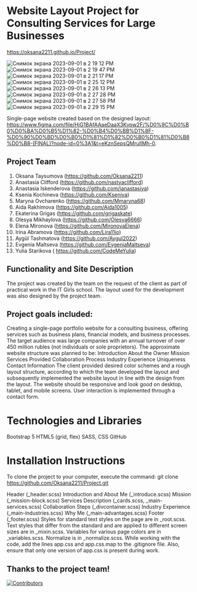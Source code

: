 # Website Layout Project for Consulting Services for Large Businesses
https://oksana2211.github.io/Project/

![Снимок экрана 2023-09-01 в 2 19 12 PM](https://github.com/Mmaryna68/Project/assets/119791149/2a697acb-d1c5-4d56-b278-80fcd35e6797)
![Снимок экрана 2023-09-01 в 2 19 47 PM](https://github.com/Mmaryna68/Project/assets/119791149/ef0375cf-5a31-4bf4-84e4-94eeed9667ca)
![Снимок экрана 2023-09-01 в 2 21 17 PM](https://github.com/Mmaryna68/Project/assets/119791149/c6a4cb0e-71a4-4667-ae6c-2dc05eb885fb)
![Снимок экрана 2023-09-01 в 2 25 12 PM](https://github.com/Mmaryna68/Project/assets/119791149/b8f6e320-9763-4150-8ccd-b7e4349cdbef)
![Снимок экрана 2023-09-01 в 2 26 13 PM](https://github.com/Mmaryna68/Project/assets/119791149/3ce02cd1-cc33-4aac-9f10-a284e46e4479)
![Снимок экрана 2023-09-01 в 2 27 28 PM](https://github.com/Mmaryna68/Project/assets/119791149/b815425d-4490-4328-83d3-1615b03ac4a0)
![Снимок экрана 2023-09-01 в 2 27 58 PM](https://github.com/Mmaryna68/Project/assets/119791149/c527aa8a-1442-4438-93ab-cb82fd0b1a2a)
![Снимок экрана 2023-09-01 в 2 29 15 PM](https://github.com/Mmaryna68/Project/assets/119791149/0ca57130-d7ac-4c1a-b897-aff3a4f88370)

Single-page website created based on the designed layout:
https://www.figma.com/file/HjG1BAfAAaeDaaX3Kvpw2F/%D0%9C%D0%B0%D0%BA%D0%B5%D1%82-%D0%B4%D0%BB%D1%8F-%D0%90%D0%BD%D0%B0%D1%81%D1%82%D0%B0%D1%81%D0%B8%D0%B8-(FINAL)?node-id=0%3A1&t=eKznSepsQMruIlMh-0.

## Project Team
1. Oksana Taysumova (https://github.com/Oksana2211)
2. Anastasia Clifford (https://github.com/nastyaclifford)
3. Anastasia Iskenderova (https://github.com/ianastasiya)
4. Ksenia Kochineva (https://github.com/Kseniva)
5. Maryna Ovcharenko (https://github.com/Mmaryna68)
6. Aida Rakhimova (https://github.com/Aida1005)
7. Ekaterina Grigas (https://github.com/grigaskate)
8. Olesya Mikhaylova (https://github.com/Olesya6666)
9. Elena Mironova (https://github.com/MironovaElena)
10. Irina Abramova (https://github.com/Lira11io)
11. Aygül Tashmatova (https://github.com/Aygul2022)
12. Evgenia Maltseva (https://github.com/EvgeniaMaltseva)
13. Yulia Starikova ( https://github.com/CodeMeYulia)

## Functionality and Site Description
The project was created by the team on the request of the client as part of practical work in the IT Girls school. The layout used for the development was also designed by the project team.

## Project goals included:

Creating a single-page portfolio website for a consulting business, offering services such as business plans, financial models, and business processes. The target audience was large companies with an annual turnover of over 450 million rubles (not individuals or sole proprietors).
The approximate website structure was planned to be:
Introduction
About the Owner
Mission
Services Provided
Collaboration Process
Industry Experience
Uniqueness
Contact Information
The client provided desired color schemes and a rough layout structure, according to which the team developed the layout and subsequently implemented the website layout in line with the design from the layout.
The website should be responsive and look good on desktop, tablet, and mobile screens.
User interaction is implemented through a contact form.

# Technologies and Libraries
Bootstrap 5
HTML5 (grid, flex)
SASS, CSS
GitHub

# Installation Instructions
To clone the project to your computer, execute the command:
git clone https://github.com/Oksana2211/Project.git 

Header (_header.scss)
Introduction and About Me (_introduce.scss)
Mission (_mission-block.scss)
Services Description (_cards.scss, _main-services.scss)
Collaboration Steps (_divcontainer.scss)
Industry Experience (_main-industries.scss)
Why Me (_main-advantages.scss)
Footer (_footer.scss)
Styles for standard text styles on the page are in _root.scss. Text styles that differ from the standard and are applied to different screen sizes are in _mixin.scss. Variables for various page colors are in _variables.scss. Normalize is in _normalize.scss.
While working with the code, add the lines app.css and app.css.map to the .gitignore file. Also, ensure that only one version of app.css is present during work.
## Thanks to the project team! 

[![Contributors](https://contrib.rocks/image?repo=Oksana2211/Project)](https://github.com/Oksana2211/Project/graphs/contributors)
